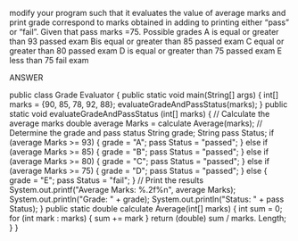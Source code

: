 modify your program such that it evaluates the value of average marks and print
grade correspond to marks obtained in adding to printing either “pass” or “fail”. Given
that pass marks =75.
Possible grades
A is equal or greater than 93 passed exam
Bis equal or greater than 85 passed exam
C equal or greater than 80 passed exam
D is equal or greater than 75 passed exam
E less than 75 fail exam

ANSWER

public class Grade Evaluator {
public static void main(String[] args) {
int[] marks = {90, 85, 78, 92, 88};
evaluateGradeAndPassStatus(marks);
}
public static void evaluateGradeAndPassStatus (int[] marks) {
// Calculate the average marks
double average Marks = calculate Average(marks);
// Determine the grade and pass status
String grade;
String pass Status;
if (average Marks >= 93) {
grade = "A";
pass Status = "passed";
} else if (average Marks >= 85) {
grade = "B";
pass Status = "passed";
} else if (average Marks >= 80) {
grade = "C";
pass Status = "passed";
} else if (average Marks >= 75) {
grade = "D";
pass Status = "passed";
} else {
grade = "E";
pass Status = "fail";
}
// Print the results
System.out.printf("Average Marks: %.2f%n", average Marks);
System.out.println("Grade: " + grade);
System.out.println("Status: " + pass Status);
}
public static double calculate Average(int[] marks) {
int sum = 0;
for (int mark : marks) {
sum += mark
}
return (double) sum / marks. Length;
}
}
